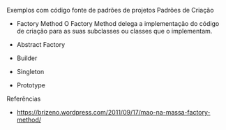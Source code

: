 Exemplos com código fonte de padrões de projetos
  Padrões de Criação
  * Factory Method
      O Factory Method delega a implementação do código de criação para as suas subclasses ou classes que o implementam.
      
  * Abstract Factory
  * Builder
  * Singleton
  * Prototype
  
Referências
  - https://brizeno.wordpress.com/2011/09/17/mao-na-massa-factory-method/
